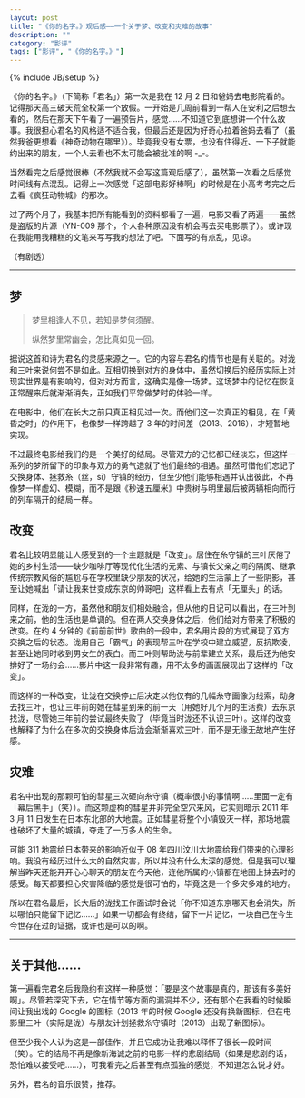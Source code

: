 ```yaml
---
layout: post
title: "《你的名字。》观后感——一个关于梦、改变和灾难的故事"
description: ""
category: "影评"
tags: ["影评", "《你的名字。》"]
---
```

{% include JB/setup %}

《你的名字。》（下简称「君名」）第一次是我在 12 月 2 日和爸妈去电影院看的。记得那天高三破天荒全校第一个放假。一开始是几周前看到一帮人在安利之后想去看的，然后在那天下午看了一遍预告片，感觉……不知道它到底想讲一个什么故事。我很担心君名的风格适不适合我，但最后还是因为好奇心拉着爸妈去看了（虽然我爸更想看《神奇动物在哪里》）。毕竟我没有女票，也没有住得近、一下子就能约出来的朋友，一个人去看也不太可能会被批准的啊 -_-。

当然看完之后感觉很棒（不然我就不会写这篇观后感了），虽然第一次看之后感觉时间线有点混乱。记得上一次感觉「这部电影好棒啊」的时候是在小高考考完之后去看《疯狂动物城》的那次。

过了两个月了，我基本把所有能看到的资料都看了一遍，电影又看了两遍——虽然是盗版的片源（YN-009 那个，个人各种原因没有机会再去买电影票了）。或许现在我能用我糟糕的文笔来写写我的想法了吧。下面写的有点乱，见谅。

（有剧透）

---

## 梦

> 梦里相逢人不见，若知是梦何须醒。
>
> 纵然梦里常幽会，怎比真如见一回。

据说这首和诗为君名的灵感来源之一。它的内容与君名的情节也是有关联的。对泷和三叶来说何尝不是如此。互相切换到对方的身体中，虽然切换后的经历实际上对现实世界是有影响的，但对对方而言，这确实是像一场梦。这场梦中的记忆在恢复正常醒来后就渐渐消失，正如我们平常做梦时的体验一样。

在电影中，他们在长大之前只真正相见过一次。而他们这一次真正的相见，在「黄昏之时」的作用下，也像梦一样跨越了 3 年的时间差（2013、2016），才短暂地实现。

不过最终电影给我们的是一个美好的结局。尽管双方的记忆都已经淡忘，但这样一系列的梦所留下的印象与双方的勇气造就了他们最终的相遇。虽然可惜他们忘记了交换身体、拯救糸（丝，sī）守镇的经历，但至少他们能够相遇并认出彼此，不再像梦一样虚幻、模糊，而不是跟《秒速五厘米》中贵树与明里最后被两辆相向而行的列车隔开的结局一样。

## 改变

君名比较明显能让人感受到的一个主题就是「改变」。居住在糸守镇的三叶厌倦了她的乡村生活——缺少咖啡厅等现代化生活的元素、与镇长父亲之间的隔阂、继承传统宗教风俗的尴尬与在学校里缺少朋友的状况，给她的生活蒙上了一些阴影，甚至让她喊出「请让我来世变成东京的帅哥吧」这样看上去有点「无厘头」的话。

同样，在泷的一方，虽然他和朋友们相处融洽，但从他的日记可以看出，在三叶到来之前，他的生活也是单调的。但在两人交换身体之后，他们给对方带来了积极的改变。在约 4 分钟的《前前前世》歌曲的一段中，君名用片段的方式展现了双方交换之后的状态。泷用自己「霸气」的表现帮三叶在学校中建立威望，反抗欺凌，甚至让她同时收到男女生的表白。而三叶则帮助泷与前辈建立关系，最后还为他安排好了一场约会……影片中这一段非常有趣，用不太多的画面展现出了这样的「改变」。

而这样的一种改变，让泷在交换停止后决定以他仅有的几幅糸守画像为线索，动身去找三叶，也让三年前的她在彗星到来的前一天（用她好几个月的生活费）去东京找泷，尽管她三年前的尝试最终失败了（毕竟当时泷还不认识三叶）。这样的改变也解释了为什么在多次的交换身体后泷会渐渐喜欢三叶，而不是无缘无故地产生好感。

## 灾难

君名中出现的那颗可怕的彗星三次砸向糸守镇（概率很小的事情啊……里面一定有「幕后黑手」（笑））。而这颗虚构的彗星并非完全空穴来风，它实则暗示 2011 年 3 月 11 日发生在日本东北部的大地震。正如彗星将整个小镇毁灭一样，那场地震也破坏了大量的城镇，夺走了一万多人的生命。

可能 311 地震给日本带来的影响近似于 08 年四川汶川大地震给我们带来的心理影响。我没有经历过什么大的自然灾害，所以并没有什么太深的感觉。但是我可以理解当昨天还能开开心心聊天的朋友在今天他，连他所属的小镇都在地图上抹去时的感受。每天都要担心灾害降临的感觉是很可怕的，毕竟这是一个多灾多难的地方。

所以在君名最后，长大后的泷找工作面试时会说「你不知道东京哪天也会消失，所以哪怕只能留下记忆……」如果一切都会有终结，留下一片记忆，一块自己在今生今世存在过的证据，或许也是可以的啊。

---

## 关于其他……

第一遍看完君名后我隐约有这样一种感觉：「要是这个故事是真的，那该有多美好啊」。尽管若深究下去，它在情节等方面的漏洞并不少，还有那个在我看的时候瞬间让我出戏的 Google 的图标（2013 年的时候 Google 还没有换新图标，但在电影里三叶（实际是泷）与朋友计划拯救糸守镇时（2013）出现了新图标）。

但至少我个人认为这是一部佳作，并且它成功让我难以释怀了很长一段时间（笑）。它的结局不再是像新海诚之前的电影一样的悲剧结局（如果是悲剧的话，恐怕难以接受吧……），可我看完之后甚至有点孤独的感觉，不知道怎么说才好。

另外，君名的音乐很赞，推荐。